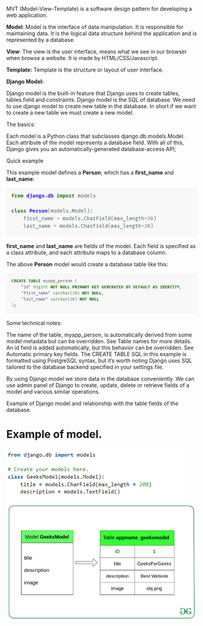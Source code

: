 MVT (Model-View-Template) is a software design pattern for developing a web application.

**Model**: Model is the interface of data manipulation. It is responsible for maintaining data. It is the logical data structure behind the application and is represented by a database.

**View**: The view is the user interface, means what we see in our browser when browse a website. It is made by HTML/CSS/Javascript.

**Template:** Template is the structure or layout of user interface. 

**Django Model:**

Django model is the built-in feature that Django uses to create tables, tables.field and constraints.
Django model is the SQL of database. 
We need to use django model to create new table in the database. In short if we want to create a new table we must create a new model.

The basics:

Each model is a Python class that subclasses django.db.models.Model.
Each attribute of the model represents a database field.
With all of this, Django gives you an automatically-generated database-access API;

Quick example

This example model defines a **Person**, which has a **first_name** and **last_name**:

![img_2.png](img_2.png)

**first_name** and **last_name** are fields of the model. Each field is specified as a class attribute, and each attribute maps to a database column.

The above **Person** model would create a database table like this:

![img_3.png](img_3.png)

Some technical notes:

The name of the table, myapp_person, is automatically derived from some model metadata but can be overridden. See Table names for more details.
An id field is added automatically, but this behavior can be overridden. See Automatic primary key fields.
The CREATE TABLE SQL in this example is formatted using PostgreSQL syntax, but it’s worth noting Django uses SQL tailored to the database backend specified in your settings file.

By using Django model we store data in the database conveniently. We can use admin panel of Django to create, update, delete or retrieve fields of a model and various similar operations.

Example of Django model and relationship with the table fields of the database.
 
# Example of model.
![img_1.png](img_1.png)
![img.png](img.png)